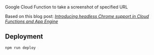 Google Cloud Function to take a screenshot of specified URL

Based on this blog post: *[Introducing headless Chrome support in Cloud Functions and App Engine](https://cloud.google.com/blog/products/gcp/introducing-headless-chrome-support-in-cloud-functions-and-app-engine)*

## Deployment
```
npm run deploy
```
